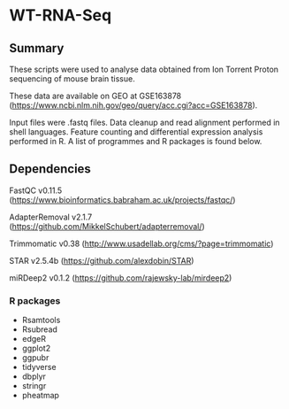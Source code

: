 # WT-RNA-Seq

## Summary

These scripts were used to analyse data obtained from Ion Torrent Proton sequencing of mouse brain tissue.

These data are available on GEO at GSE163878 (https://www.ncbi.nlm.nih.gov/geo/query/acc.cgi?acc=GSE163878).

Input files were .fastq files. Data cleanup and read alignment performed in shell languages. Feature counting and differential expression analysis performed in R. A list of programmes and R packages is found below.


## Dependencies

FastQC v0.11.5 (https://www.bioinformatics.babraham.ac.uk/projects/fastqc/)

AdapterRemoval v2.1.7 (https://github.com/MikkelSchubert/adapterremoval/) 

Trimmomatic v0.38 (http://www.usadellab.org/cms/?page=trimmomatic)

STAR v2.5.4b (https://github.com/alexdobin/STAR)

miRDeep2 v0.1.2 (https://github.com/rajewsky-lab/mirdeep2) 


### R packages
- Rsamtools
- Rsubread
- edgeR
- ggplot2
- ggpubr
- tidyverse
- dbplyr
- stringr
- pheatmap

